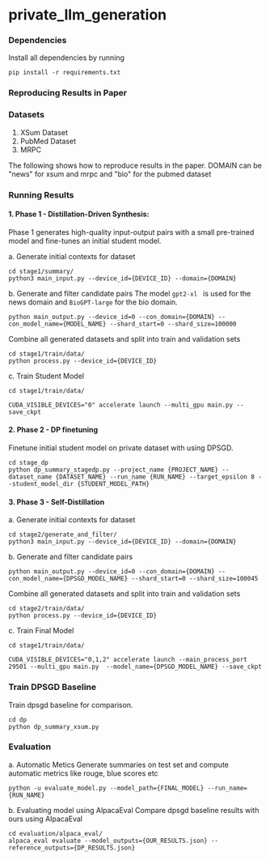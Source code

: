 # private_llm_generation

### Dependencies
Install all dependencies by running

```pip install -r requirements.txt```

### Reproducing Results in Paper

### Datasets
1. XSum Dataset
2. PubMed Dataset
3. MRPC

The following shows how to reproduce results in the paper.  DOMAIN can be "news" for xsum and mrpc  and "bio" for the pubmed dataset

### Running Results

#### 1. Phase 1 -  Distillation-Driven Synthesis:
Phase 1 generates high-quality input-output pairs with a small pre-trained model and fine-tunes an initial student model.

a. Generate initial contexts for dataset

```
cd stage1/summary/ 
python3 main_input.py --device_id={DEVICE_ID} --domain={DOMAIN}
```
b. Generate and filter candidate pairs 
The model `gpt2-xl ` is used for the news domain and `BioGPT-large` for the bio domain.
```
python main_output.py --device_id=0 --con_domain={DOMAIN} --con_model_name={MODEL_NAME} --shard_start=0 --shard_size=100000
```
Combine all generated datasets and split into train and validation sets

```
cd stage1/train/data/
python process.py --device_id={DEVICE_ID}
```

c. Train Student Model 

```
cd stage1/train/data/

CUDA_VISIBLE_DEVICES="0" accelerate launch --multi_gpu main.py --save_ckpt
```

#### 2. Phase 2 - DP finetuning
Finetune initial student model on private dataset with using DPSGD.

```
cd stage_dp
python dp_summary_stagedp.py --project_name {PROJECT_NAME} --dataset_name {DATASET_NAME} --run_name {RUN_NAME} --target_epsilon 8 --student_model_dir {STUDENT_MODEL_PATH}
```

#### 3. Phase 3 - Self-Distillation

a. Generate initial contexts for dataset

```
cd stage2/generate_and_filter/
python3 main_input.py --device_id={DEVICE_ID} --domain={DOMAIN}
```
b. Generate and filter candidate pairs 

```
python main_output.py --device_id=0 --con_domain={DOMAIN} --con_model_name={DPSGD_MODEL_NAME} --shard_start=0 --shard_size=100045

```
Combine all generated datasets and split into train and validation sets

```
cd stage2/train/data/
python process.py --device_id={DEVICE_ID}
```

c. Train Final Model 

```
cd stage1/train/data/

CUDA_VISIBLE_DEVICES="0,1,2" accelerate launch --main_process_port 29501 --multi_gpu main.py  --model_name={DPSGD_MODEL_NAME} --save_ckpt 

```

### Train DPSGD Baseline 

Train dpsgd baseline for comparison.

```
cd dp
python dp_summary_xsum.py
```


### Evaluation
a. Automatic Metics
Generate summaries on test set and compute automatic metrics like rouge, blue scores etc

```
python -u evaluate_model.py --model_path={FINAL_MODEL} --run_name={RUN_NAME}  

```

b. Evaluating model using AlpacaEval
Compare dpsgd baseline results with ours using AlpacaEval
```
cd evaluation/alpaca_eval/
alpaca_eval evaluate --model_outputs={OUR_RESULTS.json} --reference_outputs={DP_RESULTS.json}

```

